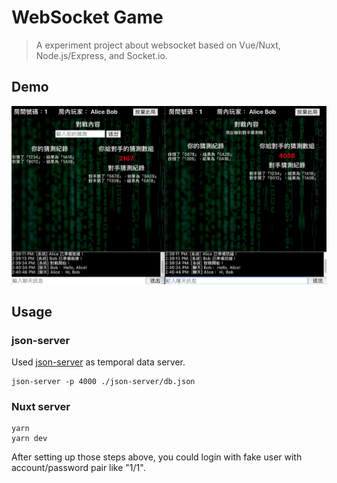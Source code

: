 # WebSocket Game

> A experiment project about websocket based on Vue/Nuxt, Node.js/Express, and Socket.io.

## Demo

![WebSocket Game demo picture](./doc/guessDemo.png)


## Usage

### json-server

Used [json-server](https://github.com/typicode/json-server) as temporal data server.

```
json-server -p 4000 ./json-server/db.json
```

### Nuxt server

```
yarn
yarn dev
```

After setting up those steps above, you could login with fake user with account/password pair like "1/1".
